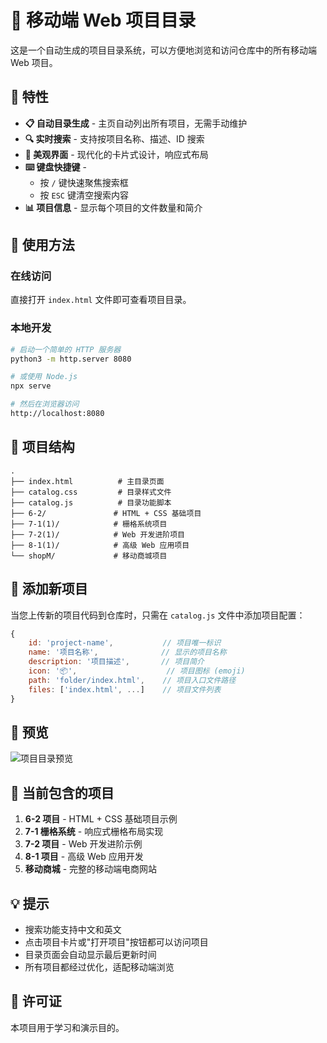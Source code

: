 # 📱 移动端 Web 项目目录

这是一个自动生成的项目目录系统，可以方便地浏览和访问仓库中的所有移动端 Web 项目。

## 🌟 特性

- **📋 自动目录生成** - 主页自动列出所有项目，无需手动维护
- **🔍 实时搜索** - 支持按项目名称、描述、ID 搜索
- **🎨 美观界面** - 现代化的卡片式设计，响应式布局
- **⌨️ 键盘快捷键** - 
  - 按 `/` 键快速聚焦搜索框
  - 按 `ESC` 键清空搜索内容
- **📊 项目信息** - 显示每个项目的文件数量和简介

## 🚀 使用方法

### 在线访问
直接打开 `index.html` 文件即可查看项目目录。

### 本地开发
```bash
# 启动一个简单的 HTTP 服务器
python3 -m http.server 8080

# 或使用 Node.js
npx serve

# 然后在浏览器访问
http://localhost:8080
```

## 📁 项目结构

```
.
├── index.html          # 主目录页面
├── catalog.css         # 目录样式文件
├── catalog.js          # 目录功能脚本
├── 6-2/               # HTML + CSS 基础项目
├── 7-1(1)/            # 栅格系统项目
├── 7-2(1)/            # Web 开发进阶项目
├── 8-1(1)/            # 高级 Web 应用项目
└── shopM/             # 移动商城项目
```

## 🔧 添加新项目

当您上传新的项目代码到仓库时，只需在 `catalog.js` 文件中添加项目配置：

```javascript
{
    id: 'project-name',           // 项目唯一标识
    name: '项目名称',              // 显示的项目名称
    description: '项目描述',       // 项目简介
    icon: '📦',                    // 项目图标 (emoji)
    path: 'folder/index.html',    // 项目入口文件路径
    files: ['index.html', ...]    // 项目文件列表
}
```

## 📸 预览

![项目目录预览](https://github.com/user-attachments/assets/30a5b386-fc4a-4142-aa42-60549a5ee365)

## 🎯 当前包含的项目

1. **6-2 项目** - HTML + CSS 基础项目示例
2. **7-1 栅格系统** - 响应式栅格布局实现
3. **7-2 项目** - Web 开发进阶示例
4. **8-1 项目** - 高级 Web 应用开发
5. **移动商城** - 完整的移动端电商网站

## 💡 提示

- 搜索功能支持中文和英文
- 点击项目卡片或"打开项目"按钮都可以访问项目
- 目录页面会自动显示最后更新时间
- 所有项目都经过优化，适配移动端浏览

## 📝 许可证

本项目用于学习和演示目的。
